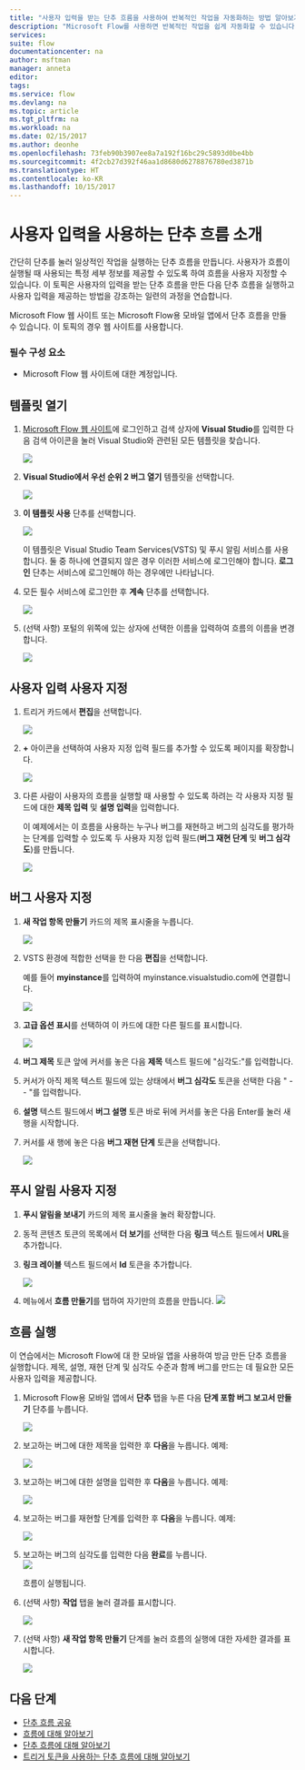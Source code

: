 ```yaml
---
title: "사용자 입력을 받는 단추 흐름을 사용하여 반복적인 작업을 자동화하는 방법 알아보기 | Microsoft Docs"
description: "Microsoft Flow를 사용하면 반복적인 작업을 쉽게 자동화할 수 있습니다. 반복적인 작업을 실행할 때 흐름에서 사용자 입력을 받을 수도 있습니다."
services: 
suite: flow
documentationcenter: na
author: msftman
manager: anneta
editor: 
tags: 
ms.service: flow
ms.devlang: na
ms.topic: article
ms.tgt_pltfrm: na
ms.workload: na
ms.date: 02/15/2017
ms.author: deonhe
ms.openlocfilehash: 73feb90b3907ee8a7a192f16bc29c5893d0be4bb
ms.sourcegitcommit: 4f2cb27d392f46aa1d8680d6278876780ed3871b
ms.translationtype: HT
ms.contentlocale: ko-KR
ms.lasthandoff: 10/15/2017
---
```

# <a name="introducing-button-flows-with-user-input"></a>사용자 입력을 사용하는 단추 흐름 소개
간단히 단추를 눌러 일상적인 작업을 실행하는 단추 흐름을 만듭니다. 사용자가 흐름이 실행될 때 사용되는 특정 세부 정보를 제공할 수 있도록 하여 흐름을 사용자 지정할 수 있습니다. 이 토픽은 사용자의 입력을 받는 단추 흐름을 만든 다음 단추 흐름을 실행하고 사용자 입력을 제공하는 방법을 강조하는 일련의 과정을 연습합니다.

Microsoft Flow 웹 사이트 또는 Microsoft Flow용 모바일 앱에서 단추 흐름을 만들 수 있습니다. 이 토픽의 경우 웹 사이트를 사용합니다.

### <a name="prerequisites"></a>필수 구성 요소
* Microsoft Flow 웹 사이트에 대한 계정입니다.

## <a name="open-the-template"></a>템플릿 열기
1. [Microsoft Flow 웹 사이트](https://flow.microsoft.com)에 로그인하고 검색 상자에 **Visual Studio**를 입력한 다음 검색 아이콘을 눌러 Visual Studio와 관련된 모든 템플릿을 찾습니다.
   
    ![](./media/button-flow-with-user-input-tokens/1.png)  
2. **Visual Studio에서 우선 순위 2 버그 열기** 템플릿을 선택합니다.
   
    ![](./media/button-flow-with-user-input-tokens/2.png)  
3. **이 템플릿 사용** 단추를 선택합니다.
   
    ![](./media/button-flow-with-user-input-tokens/3.png)  
   
    이 템플릿은 Visual Studio Team Services(VSTS) 및 푸시 알림 서비스를 사용합니다. 둘 중 하나에 연결되지 않은 경우 이러한 서비스에 로그인해야 합니다. **로그인** 단추는 서비스에 로그인해야 하는 경우에만 나타납니다.
4. 모든 필수 서비스에 로그인한 후 **계속** 단추를 선택합니다.
   
    ![](./media/button-flow-with-user-input-tokens/4.png)  
5. (선택 사항) 포털의 위쪽에 있는 상자에 선택한 이름을 입력하여 흐름의 이름을 변경합니다.
   
    ![](./media/button-flow-with-user-input-tokens/5.png)

## <a name="customize-the-user-input"></a>사용자 입력 사용자 지정
1. 트리거 카드에서 **편집**을 선택합니다.
   
    ![](./media/button-flow-with-user-input-tokens/6.png)  
2. **+** 아이콘을 선택하여 사용자 지정 입력 필드를 추가할 수 있도록 페이지를 확장합니다.
   
    ![](./media/button-flow-with-user-input-tokens/7.png)
3. 다른 사람이 사용자의 흐름을 실행할 때 사용할 수 있도록 하려는 각 사용자 지정 필드에 대한 **제목 입력** 및 **설명 입력**을 입력합니다.  
   
    이 예제에서는 이 흐름을 사용하는 누구나 버그를 재현하고 버그의 심각도를 평가하는 단계를 입력할 수 있도록 두 사용자 지정 입력 필드(**버그 재현 단계** 및 **버그 심각도**)를 만듭니다.  
   
    ![](./media/button-flow-with-user-input-tokens/8.png)

## <a name="customize-the-bug"></a>버그 사용자 지정
1. **새 작업 항목 만들기** 카드의 제목 표시줄을 누릅니다.
   
    ![](./media/button-flow-with-user-input-tokens/9.png)  
2. VSTS 환경에 적합한 선택을 한 다음 **편집**을 선택합니다.
   
    예를 들어 **myinstance**를 입력하여 myinstance.visualstudio.com에 연결합니다.
   
    ![](./media/button-flow-with-user-input-tokens/10.png)  
3. **고급 옵션 표시**를 선택하여 이 카드에 대한 다른 필드를 표시합니다.
   
    ![](./media/button-flow-with-user-input-tokens/11.png)  
4. **버그 제목** 토큰 앞에 커서를 놓은 다음 **제목** 텍스트 필드에 "심각도:"를 입력합니다.
5. 커서가 아직 제목 텍스트 필드에 있는 상태에서 **버그 심각도** 토큰을 선택한 다음 " -- "를 입력합니다.  
6. **설명** 텍스트 필드에서 **버그 설명** 토큰 바로 뒤에 커서를 놓은 다음 Enter를 눌러 새 행을 시작합니다.
7. 커서를 새 행에 놓은 다음 **버그 재현 단계** 토큰을 선택합니다.
   
    ![](./media/button-flow-with-user-input-tokens/12.png)

## <a name="customize-the-push-notification"></a>푸시 알림 사용자 지정
1. **푸시 알림을 보내기** 카드의 제목 표시줄을 눌러 확장합니다.
2. 동적 콘텐츠 토큰의 목록에서 **더 보기**를 선택한 다음 **링크** 텍스트 필드에서 **URL**을 추가합니다.
3. **링크 레이블** 텍스트 필드에서 **Id** 토큰을 추가합니다.
   
    ![](./media/button-flow-with-user-input-tokens/13.png)  
4. 메뉴에서 **흐름 만들기**를 탭하여 자기만의 흐름을 만듭니다.  ![](./media/button-flow-with-user-input-tokens/14.png)  

## <a name="run-your-flow"></a>흐름 실행
이 연습에서는 Microsoft Flow에 대 한 모바일 앱을 사용하여 방금 만든 단추 흐름을 실행합니다. 제목, 설명, 재현 단계 및 심각도 수준과 함께 버그를 만드는 데 필요한 모든 사용자 입력을 제공합니다.  

1. Microsoft Flow용 모바일 앱에서 **단추** 탭을 누른 다음 **단계 포함 버그 보고서 만들기** 단추를 누릅니다.
   
    ![](./media/button-flow-with-user-input-tokens/runmt1.png)  
2. 보고하는 버그에 대한 제목을 입력한 후 **다음**을 누릅니다. 예제:
   
    ![](./media/button-flow-with-user-input-tokens/runmt2.png)  
3. 보고하는 버그에 대한 설명을 입력한 후 **다음**을 누릅니다. 예제:
   
    ![](./media/button-flow-with-user-input-tokens/runmt3.png)  
4. 보고하는 버그를 재현할 단계를 입력한 후 **다음**을 누릅니다. 예제:
   
    ![](./media/button-flow-with-user-input-tokens/runmt3-1.png)  
5. 보고하는 버그의 심각도를 입력한 다음 **완료**를 누릅니다.  
    ![](./media/button-flow-with-user-input-tokens/runmt3-2.png)  
   
    흐름이 실행됩니다.
6. (선택 사항) **작업** 탭을 눌러 결과를 표시합니다.
   
    ![](./media/button-flow-with-user-input-tokens/runmt5.png)  
7. (선택 사항) **새 작업 항목 만들기** 단계를 눌러 흐름의 실행에 대한 자세한 결과를 표시합니다.
   
    ![](./media/button-flow-with-user-input-tokens/runmt6.png)  

## <a name="next-steps"></a>다음 단계
* [단추 흐름 공유](share-buttons.md)
* [흐름에 대해 알아보기](guided-learning/learning-introducing-flow.md)  
* [단추 흐름에 대해 알아보기](introduction-to-button-flows.md)  
* [트리거 토큰을 사용하는 단추 흐름에 대해 알아보기](introduction-to-button-trigger-tokens.md)  

